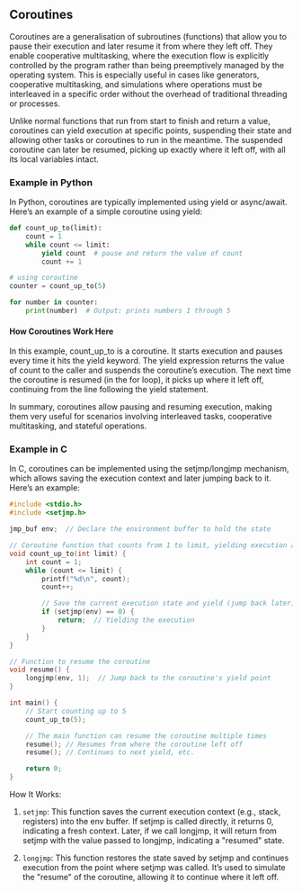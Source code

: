 
## Coroutines

Coroutines are a generalisation of subroutines (functions) that allow you to pause
their execution and later resume it from where they left off. They enable cooperative
multitasking, where the execution flow is explicitly controlled by the program rather
than being preemptively managed by the operating system. This is especially useful
in cases like generators, cooperative multitasking, and simulations where operations
must be interleaved in a specific order without the overhead of traditional threading
or processes.

Unlike normal functions that run from start to finish and return a value, coroutines
can yield execution at specific points, suspending their state and allowing other
tasks or coroutines to run in the meantime. The suspended coroutine can later be
resumed, picking up exactly where it left off, with all its local variables intact.


### Example in Python

In Python, coroutines are typically implemented using yield or async/await.
Here’s an example of a simple coroutine using yield:

```python
def count_up_to(limit):
    count = 1
    while count <= limit:
        yield count  # pause and return the value of count
        count += 1

# using coroutine
counter = count_up_to(5)

for number in counter:
    print(number)  # Output: prints numbers 1 through 5
```


#### How Coroutines Work Here

In this example, count_up_to is a coroutine. It starts execution and pauses every time
it hits the yield keyword. The yield expression returns the value of count to the caller
and suspends the coroutine’s execution. The next time the coroutine is resumed (in the
for loop), it picks up where it left off, continuing from the line following the
yield statement.

In summary, coroutines allow pausing and resuming execution, making them very useful
for scenarios involving interleaved tasks, cooperative multitasking, and stateful
operations.



### Example in C

In C, coroutines can be implemented using the setjmp/longjmp mechanism, which allows
saving the execution context and later jumping back to it. Here’s an example:

```c
#include <stdio.h>
#include <setjmp.h>

jmp_buf env;  // Declare the environment buffer to hold the state

// Coroutine function that counts from 1 to limit, yielding execution at each step
void count_up_to(int limit) {
    int count = 1;
    while (count <= limit) {
        printf("%d\n", count);
        count++;

        // Save the current execution state and yield (jump back later)
        if (setjmp(env) == 0) {
            return;  // Yielding the execution
        }
    }
}

// Function to resume the coroutine
void resume() {
    longjmp(env, 1);  // Jump back to the coroutine's yield point
}

int main() {
    // Start counting up to 5
    count_up_to(5);

    // The main function can resume the coroutine multiple times
    resume(); // Resumes from where the coroutine left off
    resume(); // Continues to next yield, etc.

    return 0;
}
```

How It Works:

1. `setjmp`: This function saves the current execution context (e.g., stack, registers)
   into the env buffer. If setjmp is called directly, it returns 0, indicating a fresh
   context. Later, if we call longjmp, it will return from setjmp with the value passed
   to longjmp, indicating a "resumed" state.

2. `longjmp`: This function restores the state saved by setjmp and continues execution
   from the point where setjmp was called. It’s used to simulate the "resume" of the
   coroutine, allowing it to continue where it left off.

